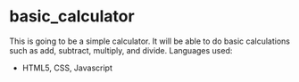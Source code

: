 # basic_calculator
This is going to be a simple calculator. It will be able to do basic calculations such as add, subtract, multiply, and divide.
Languages used:
- HTML5, CSS, Javascript
